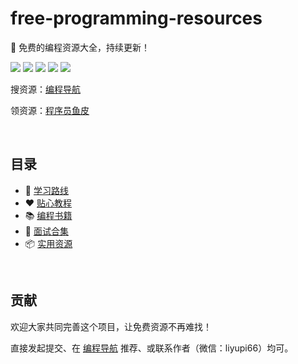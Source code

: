 # free-programming-resources
💎 免费的编程资源大全，持续更新！

![](https://img.shields.io/badge/学习路线-100+-brightgreen.svg)
![](https://img.shields.io/badge/贴心教程-100+-green.svg)
![](https://img.shields.io/badge/编程书籍-1000+-yellow.svg)
![](https://img.shields.io/badge/面试合集-1000+-orange.svg)
![](https://img.shields.io/badge/实用资源-1000+-blue.svg)

搜资源：[编程导航](https://www.code-nav.cn)

领资源：[程序员鱼皮](https://636f-codenav-8grj8px727565176-1256524210.tcb.qcloud.la/yupi_wechat.png)



<br/>

## 目录

- 🚄 [学习路线](./学习路线/README.md)
- ❤️ [贴心教程](./贴心教程/README.md)
- 📚 [编程书籍](./编程书籍/README.md)
- 🙎 [面试合集](./面试合集/README.md)
- 📦 [实用资源](./实用资源/README.md)



<br/>

## 贡献

欢迎大家共同完善这个项目，让免费资源不再难找！

直接发起提交、在 [编程导航](https://www.code-nav.cn) 推荐、或联系作者（微信：liyupi66）均可。
